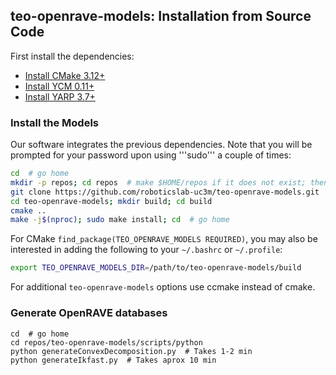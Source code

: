 ## teo-openrave-models: Installation from Source Code

First install the dependencies:

- [Install CMake 3.12+](https://github.com/roboticslab-uc3m/installation-guides/blob/master/docs/install-cmake.md)
- [Install YCM 0.11+](https://github.com/roboticslab-uc3m/installation-guides/blob/master/docs/install-ycm.md)
- [Install YARP 3.7+](https://github.com/roboticslab-uc3m/installation-guides/blob/master/docs/install-yarp.md)

### Install the Models

Our software integrates the previous dependencies. Note that you will be prompted for your password upon using '''sudo''' a couple of times:

```bash
cd  # go home
mkdir -p repos; cd repos  # make $HOME/repos if it does not exist; then, enter it
git clone https://github.com/roboticslab-uc3m/teo-openrave-models.git  # download teo-openrave-models software from the repository
cd teo-openrave-models; mkdir build; cd build
cmake ..
make -j$(nproc); sudo make install; cd  # go home
```

For CMake `find_package(TEO_OPENRAVE_MODELS REQUIRED)`, you may also be interested in adding the following to your `~/.bashrc` or `~/.profile`:
```bash
export TEO_OPENRAVE_MODELS_DIR=/path/to/teo-openrave-models/build
```

For additional `teo-openrave-models` options use ccmake instead of cmake.

### Generate OpenRAVE databases

```
cd  # go home
cd repos/teo-openrave-models/scripts/python
python generateConvexDecomposition.py  # Takes 1-2 min
python generateIkfast.py  # Takes aprox 10 min
```
